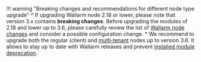 !!! warning "Breaking changes and recommendations for different node type upgrade"
    * If upgrading Wallarm node 2.18 or lower, please note that version 3.x contains **breaking changes**. Before upgrading the modules of 2.18 and lower up to 3.6, please carefully review the list of [Wallarm node changes](older-versions/what-is-new.md) and consider a possible configuration change.
    * We recommend to upgrade both the regular (client) and [multi-tenant](../installation/multi-tenant/overview.md) nodes up to version 3.6. It allows to stay up to date with Wallarm releases and prevent [installed module deprecation](versioning-policy.md#version-support).